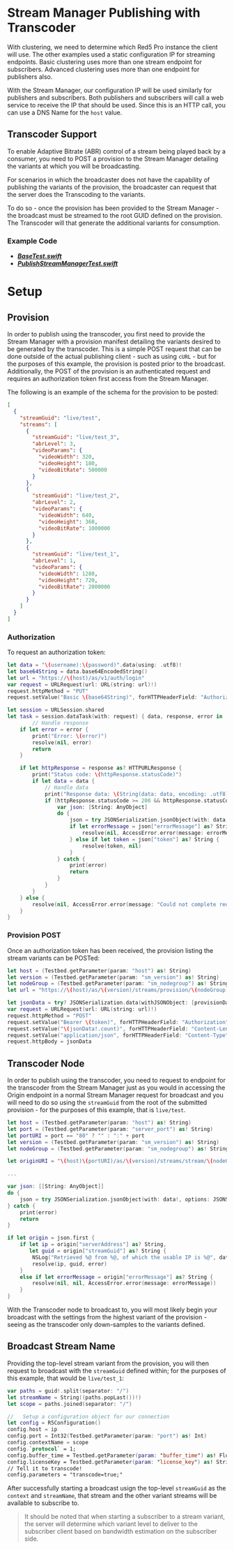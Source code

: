 # Stream Manager Publishing with Transcoder

With clustering, we need to determine which Red5 Pro instance the client will use. The other examples used a static configuration IP for streaming endpoints. Basic clustering uses more than one stream endpoint for subscribers. Advanced clustering uses more than one endpoint for publishers also.

With the Stream Manager, our configuration IP will be used similarly for publishers and subscribers. Both publishers and subscribers will call a web service to receive the IP that should be used. Since this is an HTTP call, you can use a DNS Name for the `host` value. 
## Transcoder Support

To enable Adaptive Bitrate (ABR) control of a stream being played back by a consumer, you need to POST a provision to the Stream Manager detailing the variants at which you will be broadcasting.

For scenarios in which the broadcaster does not have the capability of publishing the variants of the provision, the broadcaster can request that the server does the Transcoding to the variants.

To do so - once the provision has been provided to the Stream Manager - the broadcast must be streamed to the root GUID defined on the provision. The Transcoder will that generate the additional variants for consumption.

### Example Code

- ***[BaseTest.swift](../BaseTest.swift)***
- ***[PublishStreamManagerTest.swift](PublishStreamManagerTest.swift)***

# Setup

## Provision

In order to publish using the transcoder, you first need to provide the Stream Manager with a provision manifest detailing the variants desired to be generated by the transcoder. This is a simple POST request that can be done outside of the actual publishing client - such as using `cURL` - but for the purposes of this example, the provision is posted prior to the broadcast. Additionally, the POST of the provision is an authenticated request and requires an authorization token first access from the Stream Manager.

The following is an example of the schema for the provision to be posted:

```json
[
  {
    "streamGuid": "live/test",
    "streams": [
      {
        "streamGuid": "live/test_3",
        "abrLevel": 3,
        "videoParams": {
          "videoWidth": 320,
          "videoHeight": 180,
          "videoBitRate": 500000
        }
      },
      {
        "streamGuid": "live/test_2",
        "abrLevel": 2,
        "videoParams": {
          "videoWidth": 640,
          "videoHeight": 360,
          "videoBitRate": 1000000
        }
      },
      {
        "streamGuid": "live/test_1",
        "abrLevel": 1,
        "videoParams": {
          "videoWidth": 1280,
          "videoHeight": 720,
          "videoBitRate": 2000000
        }
      }
    ]
  }
]
```

### Authorization

To request an authorization token:

```Swift
let data = "\(username):\(password)".data(using: .utf8)!
let base64String = data.base64EncodedString()
let url = "https://\(host)/as/v1/auth/login"
var request = URLRequest(url: URL(string: url)!)
request.httpMethod = "PUT"
request.setValue("Basic \(base64String)", forHTTPHeaderField: "Authorization")

let session = URLSession.shared
let task = session.dataTask(with: request) { data, response, error in
        // Handle response
    if let error = error {
        print("Error: \(error)")
        resolve(nil, error)
        return
    }

    if let httpResponse = response as? HTTPURLResponse {
        print("Status code: \(httpResponse.statusCode)")
        if let data = data {
            // Handle data
            print("Response data: \(String(data: data, encoding: .utf8) ?? "")")
            if (httpResponse.statusCode >= 200 && httpResponse.statusCode < 300) {
                var json: [String: AnyObject]
                do {
                    json = try JSONSerialization.jsonObject(with: data, options: JSONSerialization.ReadingOptions()) as! [String: AnyObject]
                    if let errorMessage = json["errorMessage"] as? String {
                        resolve(nil, AccessError.error(message: errorMessage))
                    } else if let token = json["token"] as? String {
                        resolve(token, nil)
                    }
                } catch {
                    print(error)
                    return
                }
            }
        }
    } else {
        resolve(nil, AccessError.error(message: "Could not complete request"))
    }
}
```

### Provision POST

Once an authorization token has been received, the provision listing the stream variants can be POSTed:

```Swift
let host = (Testbed.getParameter(param: "host") as! String)
let version = (Testbed.getParameter(param: "sm_version") as! String)
let nodeGroup = (Testbed.getParameter(param: "sm_nodegroup") as! String)
let url = "https://\(host)/as/\(version)/streams/provision/\(nodeGroup)"

let jsonData = try? JSONSerialization.data(withJSONObject: [provisionData])
var request = URLRequest(url: URL(string: url)!)
request.httpMethod = "POST"
request.setValue("Bearer \(token)", forHTTPHeaderField: "Authorization")
request.setValue("\(jsonData!.count)", forHTTPHeaderField: "Content-Length")
request.setValue("application/json", forHTTPHeaderField: "Content-Type")
request.httpBody = jsonData
```

## Transcoder Node

In order to publish using the transcoder, you need to request to endpoint for the transcoder from the Stream Manager just as you would in accessing the Origin endpoint in a normal Stream Manager request for broadcast and you will need to do so using the `streamGuid` from the root of the submitted provision - for the purposes of this example, that is `live/test`.

```Swift
let host = (Testbed.getParameter(param: "host") as! String)
let port = (Testbed.getParameter(param: "server_port") as! String)
let portURI = port == "80" ? "" : ":" + port
let version = (Testbed.getParameter(param: "sm_version") as! String)
let nodeGroup = (Testbed.getParameter(param: "sm_nodegroup") as! String)

let originURI = "\(host)\(portURI)/as/\(version)/streams/stream/\(nodeGroup)/publish/\(streamGuid)?transcode=true"

...

var json: [[String: AnyObject]]
do {
    json = try JSONSerialization.jsonObject(with: data!, options: JSONSerialization.ReadingOptions()) as! [[String: AnyObject]]
} catch {
    print(error)
    return
}

if let origin = json.first {
    if let ip = origin["serverAddress"] as? String,
       let guid = origin["streamGuid"] as? String {
        NSLog("Retrieved %@ from %@, of which the usable IP is %@", dataAsString!, url, ip);
        resolve(ip, guid, error)
    }
    else if let errorMessage = origin["errorMessage"] as? String {
        resolve(nil, nil, AccessError.error(message: errorMessage))
    }
}
```

With the Transcoder node to broadcast to, you will most likely begin your broadcast with the settings from the highest variant of the provision - seeing as the transcoder only down-samples to the variants defined.

## Broadcast Stream Name

Providing the top-level stream variant from the provision, you will then request to broadcast with the `streamGuid` defined within; for the purposes of this example, that would be `live/test_1`:

```Swift
var paths = guid!.split(separator: "/")
let streamName = String((paths.popLast())!)
let scope = paths.joined(separator: "/")

//   Setup a configuration object for our connection
let config = R5Configuration()
config.host = ip
config.port = Int32(Testbed.getParameter(param: "port") as! Int)
config.contextName = scope
config.`protocol` = 1;
config.buffer_time = Testbed.getParameter(param: "buffer_time") as! Float
config.licenseKey = Testbed.getParameter(param: "license_key") as! String
// Tell it to transcode!
config.parameters = "transcode=true;"
```

After successfully starting a broadcast usign the top-level `streamGuid` as the `context` and `streamName`, that stream and the other variant streams will be available to subscribe to.

> It should be noted that when starting a subscriber to a stream variant, the server will determine which variant level to deliver to the subscriber client based on bandwidth estimation on the subscriber side.
